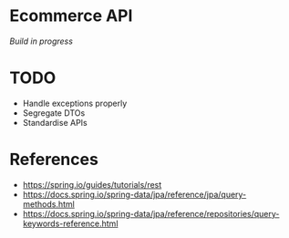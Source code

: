 # Ecommerce API
_Build in progress_

# TODO
- Handle exceptions properly
- Segregate DTOs
- Standardise APIs

# References
- https://spring.io/guides/tutorials/rest
- https://docs.spring.io/spring-data/jpa/reference/jpa/query-methods.html
- https://docs.spring.io/spring-data/jpa/reference/repositories/query-keywords-reference.html